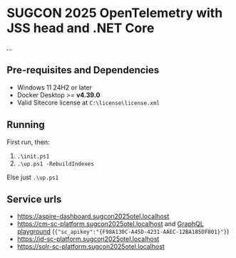 # SUGCON 2025 OpenTelemetry with JSS head and .NET Core

...

<!--

TODO:

- powerpoint
    - hvad vil vi løse? composable, architecture, multiple components, sitecore stack
    - hvad er open telemetry
    - standardiseret, mange teknologier, ens koncepter
    - hvilke dele er der
      - No collector node, collector agent and collector gateway modes
    - SDK (dotnet-api, sc-platform) og zero-code (se solr)
    - Lightweight dev setup such as aspire dashboard
    - Production ready stacks such as signoz, grafana, cloud offerings such as SigNoz cloud, Application Insights, New Relic, Datadog
    - demo
        - show trace from traefik -> cm -> sql & solr
        - show trace from traefik -> jss -> .NET api -> external api
        - show trace tags
        - show pipeline instrumentation
        - show sql instrumentation in Sitecore 10.4 (how the collector drops parent less spans)
        - show logs
        - show metrics
    - what did we see...
      - traces across applications and technologies
      - aspire dashboard (simple dev focused)
      - signoz
      - application insights (vercel)
    - metrics
      - other: grafana/tempo, new relic, data dog, etc.
      - application level
      - OS level
    - perspektiv
      - client instrumentation
      - cloud infrastructure
- JSS app
- traefik -> dotnet api -> cm grapqh ql query/search -> sql/solr
- drawings
- ....

-->

## Pre-requisites and Dependencies

- Windows 11 24H2 or later
- Docker Desktop >= **v4.39.0**
- Valid Sitecore license at `C:\license\license.xml`

## Running

First run, then:

1. `.\init.ps1`
1. `.\up.ps1 -RebuildIndexes`

Else just `.\up.ps1`

## Service urls

- <https://aspire-dashboard.sugcon2025otel.localhost>
- <https://cm-sc-platform.sugcon2025otel.localhost> and [GraphQL playground](https://cm-sc-platform.sugcon2025otel.localhost/sitecore/api/graph/edge/ide) (`{"sc_apikey":"{F98A130C-A45D-4231-AAEC-12BA185DF801}"}`)
- <https://id-sc-platform.sugcon2025otel.localhost>
- <https://solr-sc-platform.sugcon2025otel.localhost>
